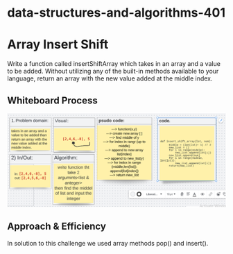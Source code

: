 # data-structures-and-algorithms-401

# Array Insert Shift
Write a function called insertShiftArray which takes in an array and a value to be added. Without utilizing any of the built-in methods available to your language, return an array with the new value added at the middle index.
## Whiteboard Process
![Whiteboard Solution](https://github.com/malakkhasawneh2/data-structures-and-algorithms-401/blob/array-insert-shift/code-challenge/array-insert-shift/insertShiftArray.PNG)
## Approach & Efficiency
In solution to this challenge we used array methods pop() and insert().